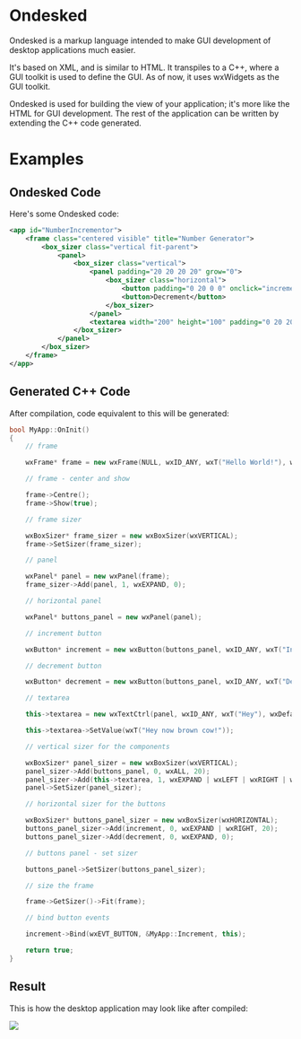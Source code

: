 # Ondesked

Ondesked is a markup language intended to make GUI development of desktop applications much easier.

It's based on XML, and is similar to HTML. It transpiles to a C++, where a GUI toolkit is used to define the GUI. As of now, it uses wxWidgets as the GUI toolkit.

Ondesked is used for building the view of your application; it's more like the HTML for GUI development. The rest of the application can be written by extending the C++ code generated.

# Examples

## Ondesked Code

Here's some Ondesked code:

```xml
<app id="NumberIncrementor">
    <frame class="centered visible" title="Number Generator">
        <box_sizer class="vertical fit-parent">
            <panel>
                <box_sizer class="vertical">
                    <panel padding="20 20 20 20" grow="0">
                        <box_sizer class="horizontal">
                            <button padding="0 20 0 0" onclick="increment">Increment</button>
                            <button>Decrement</button>
                        </box_sizer>
                    </panel>
                    <textarea width="200" height="100" padding="0 20 20 20" grow="1">Hey now brown cow!</textarea>
                </box_sizer>
            </panel>
        </box_sizer>
    </frame>
</app>
```

## Generated C++ Code

After compilation, code equivalent to this will be generated:

```cpp
bool MyApp::OnInit()
{
    // frame

    wxFrame* frame = new wxFrame(NULL, wxID_ANY, wxT("Hello World!"), wxDefaultPosition, wxDefaultSize);

    // frame - center and show

    frame->Centre();
    frame->Show(true);

    // frame sizer

    wxBoxSizer* frame_sizer = new wxBoxSizer(wxVERTICAL);
    frame->SetSizer(frame_sizer);

    // panel

    wxPanel* panel = new wxPanel(frame);
    frame_sizer->Add(panel, 1, wxEXPAND, 0);

    // horizontal panel

    wxPanel* buttons_panel = new wxPanel(panel);

    // increment button

    wxButton* increment = new wxButton(buttons_panel, wxID_ANY, wxT("Increment"));

    // decrement button

    wxButton* decrement = new wxButton(buttons_panel, wxID_ANY, wxT("Decrement"));

    // textarea

    this->textarea = new wxTextCtrl(panel, wxID_ANY, wxT("Hey"), wxDefaultPosition, wxSize(500, 300), wxTE_MULTILINE);

    this->textarea->SetValue(wxT("Hey now brown cow!"));

    // vertical sizer for the components

    wxBoxSizer* panel_sizer = new wxBoxSizer(wxVERTICAL);
    panel_sizer->Add(buttons_panel, 0, wxALL, 20);
    panel_sizer->Add(this->textarea, 1, wxEXPAND | wxLEFT | wxRIGHT | wxBOTTOM, 20);
    panel->SetSizer(panel_sizer);

    // horizontal sizer for the buttons

    wxBoxSizer* buttons_panel_sizer = new wxBoxSizer(wxHORIZONTAL);
    buttons_panel_sizer->Add(increment, 0, wxEXPAND | wxRIGHT, 20);
    buttons_panel_sizer->Add(decrement, 0, wxEXPAND, 0);

    // buttons panel - set sizer

    buttons_panel->SetSizer(buttons_panel_sizer);

    // size the frame

    frame->GetSizer()->Fit(frame);

    // bind button events

    increment->Bind(wxEVT_BUTTON, &MyApp::Increment, this);

    return true;
}
```

## Result

This is how the desktop application may look like after compiled:

<img src="https://github.com/nahiyan/ondesked/blob/master/docs/images/result.png"/>